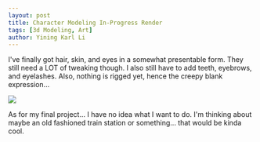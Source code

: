 ```yaml
---
layout: post
title: Character Modeling In-Progress Render
tags: [3d Modeling, Art]
author: Yining Karl Li
---
```


I've finally got hair, skin, and eyes in a somewhat presentable form. They still need a LOT of tweaking though. I also still have to add teeth, eyebrows, and eyelashes. Also, nothing is rigged yet, hence the creepy blank expression...

[![]({{site.url}}/content/images/2010/Dec/composite.png)]({{site.url}}/content/images/2010/Dec/composite.png)

As for my final project... I have no idea what I want to do. I'm thinking about maybe an old fashioned train station or something... that would be kinda cool.
